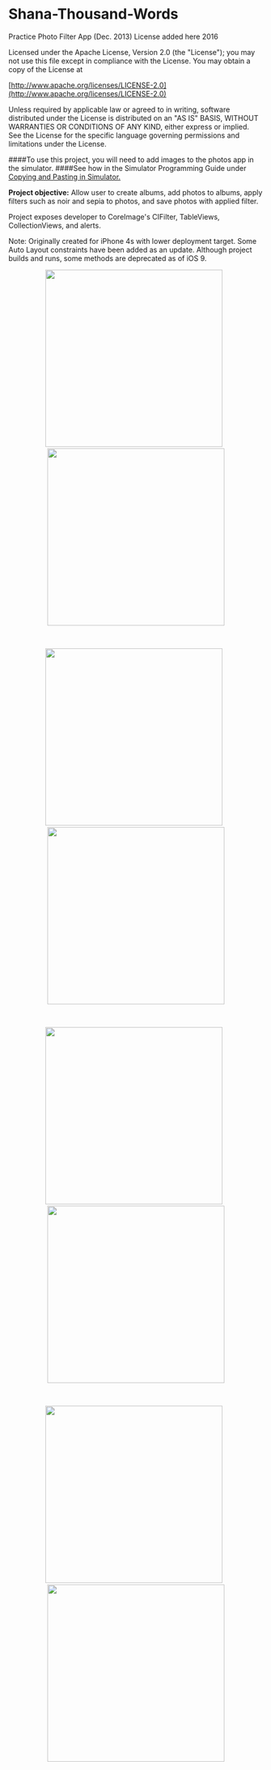 # Shana-Thousand-Words
Practice Photo Filter App (Dec. 2013)
License added here 2016

Licensed under the Apache License, Version 2.0 (the "License");
you may not use this file except in compliance with the License.
You may obtain a copy of the License at

  [http://www.apache.org/licenses/LICENSE-2.0](http://www.apache.org/licenses/LICENSE-2.0)

Unless required by applicable law or agreed to in writing, software
distributed under the License is distributed on an "AS IS" BASIS,
WITHOUT WARRANTIES OR CONDITIONS OF ANY KIND, either express or implied.
See the License for the specific language governing permissions and
limitations under the License.


####To use this project, you will need to add images to the photos app in the simulator. 
####See how in the Simulator Programming Guide under [Copying and Pasting in Simulator.](https://developer.apple.com/library/ios/documentation/IDEs/Conceptual/iOS_Simulator_Guide/InteractingwithiOSandwatchOS/InteractingwithiOSandwatchOS.html#//apple_ref/doc/uid/TP40012848-CH8-SW11)

<strong>Project objective:</strong> Allow user to create albums, add photos to albums, apply filters such as noir and sepia to photos, and 
save photos with applied filter.

Project exposes developer to CoreImage's CIFilter, TableViews, CollectionViews, and alerts.

Note: Originally created for iPhone 4s with lower deployment target. Some Auto Layout constraints have been added as an update.
Although project builds and runs, some methods are deprecated as of iOS 9.
<p align="center">
<img src="https://cloud.githubusercontent.com/assets/5788671/15335514/4ddd0a84-1c38-11e6-8924-fa3478541d24.png" width="350">
&nbsp
<img src="https://cloud.githubusercontent.com/assets/5788671/15335531/5bbade88-1c38-11e6-850e-fe95b3293510.png" width="350">
</p>
<br>
<p align="center">
<img src="https://cloud.githubusercontent.com/assets/5788671/15335610/aea1687e-1c38-11e6-8c4f-2fa6e9fab94c.png" width="350">
&nbsp
<img src="https://cloud.githubusercontent.com/assets/5788671/15335618/b5e654b4-1c38-11e6-9628-c0352e48b7da.png" width="350">
</p>
<br>
<p align="center">
<img src="https://cloud.githubusercontent.com/assets/5788671/15335627/bbab610a-1c38-11e6-9655-d45425d0ec9a.png" width="350">
&nbsp
<img src="https://cloud.githubusercontent.com/assets/5788671/15335631/c11ba9ba-1c38-11e6-816f-567546af4202.png" width="350">
</p>
<br>
<p align="center">
<img src="https://cloud.githubusercontent.com/assets/5788671/15335635/c7c3e61a-1c38-11e6-9ed8-1bc8e07b61ef.png" width="350">
&nbsp
<img src="https://cloud.githubusercontent.com/assets/5788671/15335640/cdd1141a-1c38-11e6-9e14-f09613fcc9aa.png" width="350">
</p>
